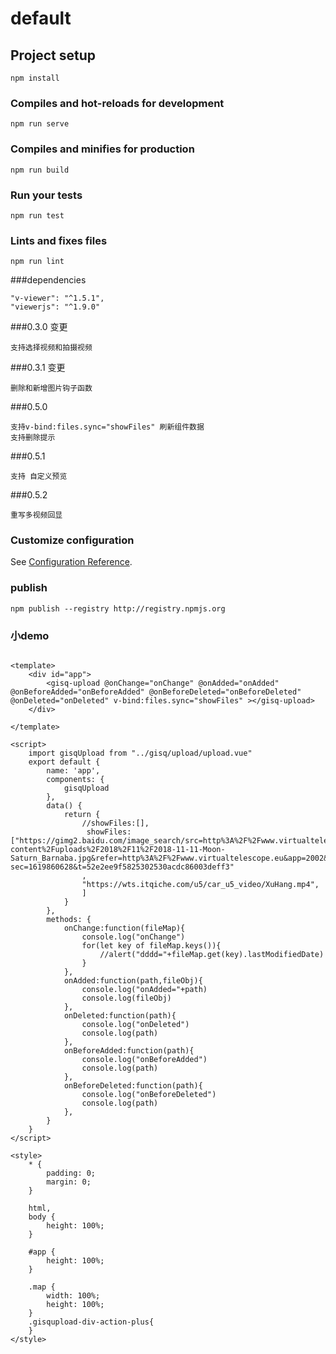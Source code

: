 # default

## Project setup
```
npm install
```

### Compiles and hot-reloads for development
```
npm run serve
```

### Compiles and minifies for production
```
npm run build
```

### Run your tests
```
npm run test
```

### Lints and fixes files
```
npm run lint
```
###dependencies
```
"v-viewer": "^1.5.1",
"viewerjs": "^1.9.0"
```
###0.3.0 变更
```
支持选择视频和拍摄视频
```
###0.3.1 变更
```
删除和新增图片钩子函数
```
###0.5.0
```
支持v-bind:files.sync="showFiles" 刷新组件数据
支持删除提示

```
###0.5.1
```
支持 自定义预览

```

###0.5.2
```
重写多视频回显 

```
### 

### Customize configuration
See [Configuration Reference](https://cli.vuejs.org/config/).

### publish
```
npm publish --registry http://registry.npmjs.org

````
### 小demo
```

<template>
	<div id="app">
		<gisq-upload @onChange="onChange" @onAdded="onAdded" @onBeforeAdded="onBeforeAdded" @onBeforeDeleted="onBeforeDeleted" @onDeleted="onDeleted" v-bind:files.sync="showFiles" ></gisq-upload>
	</div>

</template>

<script>
	import gisqUpload from "../gisq/upload/upload.vue"
	export default {
		name: 'app',
		components: {
			gisqUpload
		},
		data() {
			return {
				//showFiles:[],
				 showFiles:["https://gimg2.baidu.com/image_search/src=http%3A%2F%2Fwww.virtualtelescope.eu%2Fwordpress%2Fwp-content%2Fuploads%2F2018%2F11%2F2018-11-11-Moon-Saturn_Barnaba.jpg&refer=http%3A%2F%2Fwww.virtualtelescope.eu&app=2002&size=f9999,10000&q=a80&n=0&g=0n&fmt=jpeg?sec=1619860628&t=52e2ee9f5825302530acdc86003deff3"
				,
				"https://wts.itqiche.com/u5/car_u5_video/XuHang.mp4",
				] 
			}
		},
		methods: {
			onChange:function(fileMap){
				console.log("onChange")
				for(let key of fileMap.keys()){
					//alert("dddd="+fileMap.get(key).lastModifiedDate)
				}
			},
			onAdded:function(path,fileObj){
				console.log("onAdded="+path)
				console.log(fileObj)
			},
			onDeleted:function(path){
				console.log("onDeleted")
				console.log(path)
			},
			onBeforeAdded:function(path){
				console.log("onBeforeAdded")
				console.log(path)
			},
			onBeforeDeleted:function(path){
				console.log("onBeforeDeleted")
				console.log(path)
			},
		}
	}
</script>

<style>
	* {
		padding: 0;
		margin: 0;
	}

	html,
	body {
		height: 100%;
	}

	#app {
		height: 100%;
	}

	.map {
		width: 100%;
		height: 100%;
	}
	.gisqupload-div-action-plus{
	}
</style>



```